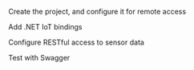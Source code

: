 Create the project, and configure it for remote access

Add .NET IoT bindings

Configure RESTful access to sensor data

Test with Swagger
